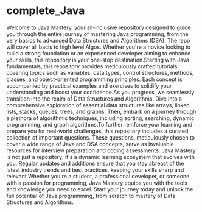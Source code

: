 # complete_Java
Welcome to Java Mastery, your all-inclusive repository designed to guide you through the entire journey of mastering Java programming, from the very basics to advanced Data Structures and Algorithms (DSA).  The repo will cover all bacis to high level Algos.
 Whether you're a novice looking to build a strong foundation or an experienced developer aiming to enhance your skills, this repository is your one-stop destination.Starting with Java fundamentals, this repository provides meticulously crafted tutorials covering topics such as variables, data types, control structures, methods, classes, and object-oriented programming principles. Each concept is accompanied by practical examples and exercises to solidify your understanding and boost your confidence.As you progress, we seamlessly transition into the realm of Data Structures and Algorithms. Dive into a comprehensive exploration of essential data structures like arrays, linked lists, stacks, queues, trees, and graphs. Then, embark on a journey through a plethora of algorithmic techniques, including sorting, searching, dynamic programming, and graph algorithms.To further reinforce your learning and prepare you for real-world challenges, this repository includes a curated collection of important questions. These questions, meticulously chosen to cover a wide range of Java and DSA concepts, serve as invaluable resources for interview preparation and coding assessments.
Java Mastery is not just a repository; it's a dynamic learning ecosystem that evolves with you. Regular updates and additions ensure that you stay abreast of the latest industry trends and best practices, keeping your skills sharp and relevant.Whether you're a student, a professional developer, or someone with a passion for programming, Java Mastery equips you with the tools and knowledge you need to excel. Start your journey today and unlock the full potential of Java programming, from scratch to mastery of Data Structures and Algorithms.




